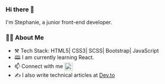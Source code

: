 ### Hi there 👋
I'm Stephanie, a junior front-end developer.

### 👩‍💻 About Me
- ⚒️ Tech Stack: HTML5| CSS3| SCSS| Bootstrap| JavaScript
- 🕮 I am currently learning React.
- 📫 Connect with me <a href="https://www.linkedin.com/in/stephanie-opala-902252182/">
  <img align="center" alt="Stephanie's Linkdein" width="22px" src="https://cdn.jsdelivr.net/npm/simple-icons@v3/icons/linkedin.svg" />
  </a>
- ✍️ I also write technical articles at [Dev.to](https://dev.to/stephanieopala)


